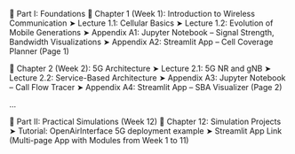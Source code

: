 📘 Part I: Foundations
  📗 Chapter 1 (Week 1): Introduction to Wireless Communication
     ➤ Lecture 1.1: Cellular Basics
     ➤ Lecture 1.2: Evolution of Mobile Generations
     ➤ Appendix A1: Jupyter Notebook – Signal Strength, Bandwidth Visualizations
     ➤ Appendix A2: Streamlit App – Cell Coverage Planner (Page 1)

  📗 Chapter 2 (Week 2): 5G Architecture
     ➤ Lecture 2.1: 5G NR and gNB
     ➤ Lecture 2.2: Service-Based Architecture
     ➤ Appendix A3: Jupyter Notebook – Call Flow Tracer
     ➤ Appendix A4: Streamlit App – SBA Visualizer (Page 2)

  ...

📘 Part II: Practical Simulations (Week 12)
  📗 Chapter 12: Simulation Projects
     ➤ Tutorial: OpenAirInterface 5G deployment example
     ➤ Streamlit App Link (Multi-page App with Modules from Week 1 to 11)
